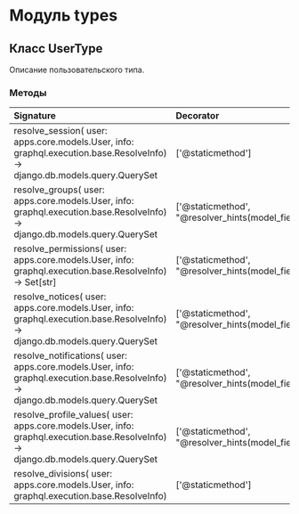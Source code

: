 # Модуль types



## Класс UserType

Описание пользовательского типа.

### Методы

| Signature                                                                                                                         | Decorator                                                            | Docstring |
| :-------------------------------------------------------------------------------------------------------------------------------- | :------------------------------------------------------------------- | :-------- |
| resolve_session( user: apps.core.models.User, info: graphql.execution.base.ResolveInfo) -> django.db.models.query.QuerySet        | ['@staticmethod']                                                    | -         |
| resolve_groups( user: apps.core.models.User, info: graphql.execution.base.ResolveInfo) -> django.db.models.query.QuerySet         | ['@staticmethod', "@resolver_hints(model_field='groups')"]           | -         |
| resolve_permissions( user: apps.core.models.User, info: graphql.execution.base.ResolveInfo) -> Set[str]                           | ['@staticmethod', "@resolver_hints(model_field='user_permissions')"] | -         |
| resolve_notices( user: apps.core.models.User, info: graphql.execution.base.ResolveInfo) -> django.db.models.query.QuerySet        | ['@staticmethod', "@resolver_hints(model_field='notice_set')"]       | -         |
| resolve_notifications( user: apps.core.models.User, info: graphql.execution.base.ResolveInfo) -> django.db.models.query.QuerySet  | ['@staticmethod', "@resolver_hints(model_field='notification_set')"] | -         |
| resolve_profile_values( user: apps.core.models.User, info: graphql.execution.base.ResolveInfo) -> django.db.models.query.QuerySet | ['@staticmethod', "@resolver_hints(model_field='profilevalue_set')"] | -         |
| resolve_divisions( user: apps.core.models.User, info: graphql.execution.base.ResolveInfo)                                         | ['@staticmethod']                                                    | -         |